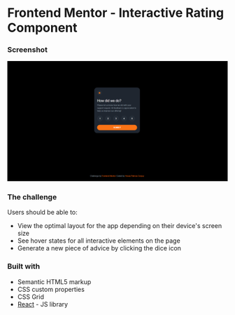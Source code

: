 # Frontend Mentor - Interactive Rating Component

### Screenshot

![](./public/screenshot.png)

### The challenge

Users should be able to:

- View the optimal layout for the app depending on their device's screen size
- See hover states for all interactive elements on the page
- Generate a new piece of advice by clicking the dice icon

### Built with

- Semantic HTML5 markup
- CSS custom properties
- CSS Grid
- [React](https://reactjs.org/) - JS library
